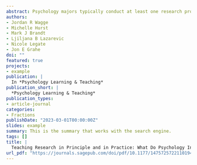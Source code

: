 ```yaml
---
abstract: Psychology majors typically conduct at least one research project during their undergraduate studies, yet these projects rarely make a scientific contribution beyond the classroom. In this study, we explored one potential reason for this—that student projects may not be aligned with best practices in the field. In other words, we wondered if there was a mismatch between what instructors teach in principle and what student projects are in practice. To answer this, we asked psychology instructors (n=111) who regularly teach courses involving research projects questions about these projects. Instructors endorsed many of the commonly assumed pitfalls of student projects, such as not using rigorous methodology. Notably, the characteristics of these typical student projects did not align with the qualities instructors reported as being important in research practice. We highlight opportunities to align these qualities by employing resources such as crowdsourced projects specifically developed for student researchers.
authors:
- Jordan R Wagge
- Michelle Hurst
- Mark J Brandt
- Ljiljana B Lazarevic
- Nicole Legate
- Jon E Grahe
doi: ""
featured: true
projects:
- example
publication: |
  In *Psychology Learning & Teaching*
publication_short: |
  *Psychology Learning & Teaching*
publication_types: 
- article-journal
categories:
- Fractions
publishDate: "2023-03-01T00:00:00Z"
slides: example
summary: This is the summary that works with the search engine.
tags: []
title: |
  Teaching Research in Principle and in Practice: What Do Psychology Instructors Think of Research Projects in Their Courses?
url_pdf: "https://journals.sagepub.com/doi/pdf/10.1177/14757257221101942"
---
```

